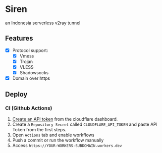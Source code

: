 # Siren

an Indonesia serverless v2ray tunnel

## Features

- [x] Protocol support:
  - [x] Vmess
  - [x] Trojan
  - [x] VLESS
  - [x] Shadowsocks
- [x] Domain over https

## Deploy

### CI (Github Actions)

1. [Create an API token](https://developers.cloudflare.com/fundamentals/api/get-started/create-token/) from the cloudflare dashboard.
2. Create a `Repository Secret` called `CLOUDFLARE_API_TOKEN` and paste API Token from the first steps.
3. Open `Actions` tab and enable workflows
4. Push a commit or run the workflow manually
5. Access `https://YOUR-WORKERS-SUBDOMAIN.workers.dev`
